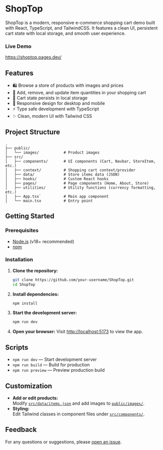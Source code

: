 # ShopTop

ShopTop is a modern, responsive e-commerce shopping cart demo built with React, TypeScript, and TailwindCSS. It features a clean UI, persistent cart state with local storage, and smooth user experience.

### Live Demo

https://shoptop.pages.dev/

## Features

- 🛍️ Browse a store of products with images and prices
- 🛒 Add, remove, and update item quantities in your shopping cart
- 💾 Cart state persists in local storage
- 📱 Responsive design for desktop and mobile
- ⚡ Type safe development with TypeScript
- ✨ Clean, modern UI with Tailwind CSS

## Project Structure

```
.
├── public/
│   └── images/           # Product images
├── src/
│   ├── components/       # UI components (Cart, Navbar, StoreItem, etc.)
│   ├── context/          # Shopping cart context/provider
│   ├── data/             # Store items data (JSON)
│   ├── hooks/            # Custom React hooks
│   ├── pages/            # Page components (Home, About, Store)
│   ├── utilities/        # Utility functions (currency formatting, etc.)
│   ├── App.tsx`          # Main app component
│   └── main.tsx          # Entry point
```

## Getting Started

### Prerequisites

- [Node.js](https://nodejs.org/) (v18+ recommended)
- [npm](https://www.npmjs.com/)

### Installation

1. **Clone the repository:**

   ```sh
   git clone https://github.com/your-username/ShopTop.git
   cd ShopTop
   ```

2. **Install dependencies:**

   ```sh
   npm install
   ```

3. **Start the development server:**

   ```sh
   npm run dev
   ```

4. **Open your browser:**
   Visit [http://localhost:5173](http://localhost:5173) to view the app.

## Scripts

- `npm run dev` — Start development server
- `npm run build` — Build for production
- `npm run preview` — Preview production build

## Customization

- **Add or edit products:**  
  Modify [`src/data/items.json`](src/data/items.json) and add images to [`public/images/`](public/images/).
- **Styling:**  
  Edit Tailwind classes in component files under [`src/components/`](src/components/).

## Feedback

For any questions or suggestions, please [open an issue](https://github.com/your-username/ShopTop/issues/new).
